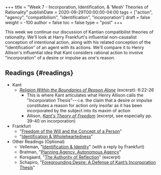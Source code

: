 +++
title = "Week 7 - Incorporation, Identification, & ’Mesh’ Theories of Rationality"
publishDate = 2020-09-29T00:00:00-04:00
tags = ["action", "agency", "compatibilism", "identification", "incorporation"]
draft = false
weight = -100
author = false
toc = false
type = "post"
+++

This week we continue our discussion of Kantian compatibilist theories of
rationality. We'll look at Harry Frankfurt's influential non-causalist conception of
intentional action, along with his related conception of the "identification" of an
agent with its actions. We'll compare it to Henry Allison's influential idea that
Kant considers rational action to involve "incorporation" of a desire or impulse as
one's reason.


## Readings {#readings}

-   Kant
    -   _[Religion Within the Boundaries of Reason Alone](/materials/readings/kant-incorporation.pdf)_ (excerpt): 6:22-26
        -   This is where Kant articulates what Henry Allison calls the "Incorporation
            Thesis"---i.e. the claim that a desire or impulse constitutes a reason for
            action only insofar as it has been incorporated by the subject into its maxim
            of action
        -   Allison, _[Kant's Theory of Freedom](/materials/readings/allison-incorporation.pdf)_ (excerpt, see especially pp. 39-40 on incorporation)
-   Frankfurt
    -   "[Freedom of the Will and the Concept of a Person](/materials/readings/frankfurt-freedom.pdf)"
    -   "[Identification & Wholeheartedness](/materials/readings/frankfurt-identification.pdf)"
-   Other Readings (Optional)
    -   Velleman, "[Identification & Identity](/materials/readings/velleman-identification.pdf)" (with a reply by Frankfurt)
    -   Bratman, "[Planning Agency, Autonomous Agency](/materials/readings/bratman-agency.pdf)"
    -   Korsgaard, "[The Authority of Reflection](/materials/readings/korsgaard-reflection.pdf)" (excerpt)
    -   Schapiro, "[Foregrounding Desire: A Defense of Kant’s Incorporation Thesis](/materials/readings/schapiro-incorporation.pdf)"
